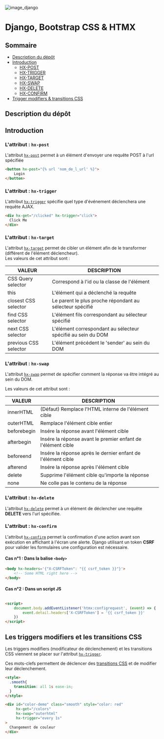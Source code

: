 ![image_django](https://miro.medium.com/max/1200/1*slHeZngyeUr7ypEz7MNL5w.png)

# Django, Bootstrap CSS & HTMX

## Sommaire
* [Description du dépôt](#description-du-dépôt)
* [Introduction](#introduction)
  * [HX-POST](#lattribut--hx-post)
  * [HX-TRIGGER](#lattribut--hx-trigger)
  * [HX-TARGET](#lattribut--hx-target)
  * [HX-SWAP](#lattribut--hx-swap)
  * [HX-DELETE](#lattribut--hx-delete)
  * [HX-CONFIRM](#lattribut--hx-confirm)
* [Trigger modifiers & transitions CSS](#les-triggers-modifiers-et-les-transitions-css)

## Description du dépôt
## Introduction
### L'attribut : ``hx-post``
L'attribut [``hx-post``](https://htmx.org/attributes/hx-post/) 
permet à un élément d'envoyer une requête POST à l'url spécifiée 
````html
<button hx-post="{% url 'nom_de_l_url' %}">
    Login
</button>
````
### L'attribut : ``hx-trigger``
L'attribut [``hx-trigger``](https://htmx.org/attributes/hx-trigger/) 
spécifie quel type d'événement déclenchera une requête AJAX.
````html
<div hx-get="/clicked" hx-trigger="click">
  Click Me
</div>
````
### L'attribut : ``hx-target``
L'attribut [``hx-target``](https://htmx.org/attributes/hx-target/)
permet de cibler un élément afin de le transformer (différent de l'élément déclencheur).  
Les valeurs de cet attribut sont :  

| VALEUR                | DESCRIPTION                                                  |
|-----------------------|--------------------------------------------------------------|
| CSS Query selector    | Correspond à l'id ou la classe de l'élément                  |
| this                  | L'élément qui a déclenché la requête                         |
| closest CSS selector  | Le parent le plus proche répondant au sélecteur spécifié     |
| find CSS selector     | L'élément fils correspondant au sélecteur spécifié           |
| next CSS selector     | L'élément correspondant au sélecteur spécifié au sein du DOM |
| previous CSS selector | L'élément précédent le 'sender' au sein du DOM               |                                                             |

### L'attribut : ``hx-swap``
L'attribut [``hx-swap``](https://htmx.org/attributes/hx-swap/)
permet de spécifier comment la réponse va être intégré au sein du DOM.

Les valeurs de cet attribut sont :

| VALEUR      | DESCRIPTION                                                  |
|-------------|--------------------------------------------------------------|
| innerHTML   | (Défaut) Remplace l'HTML interne de l'élément cible          |
| outerHTML   | Remplace l'élément cible entier                              |
| beforebegin | Insére la réponse avant l'élément cible                      |
| afterbegin  | Insére la réponse avant le premier enfant de l'élément cible |
| beforeend   | Insére la réponse après le dernier enfant de l'élément cible |
| afterend    | Insére la réponse après l'élément cible                      |
| delete      | Supprime l'élément cible qu'importe la réponse               |
| none        | Ne colle pas le contenu de la réponse                        |

### L'attribut : ``hx-delete``
L'attribut [``hx-delete``](https://htmx.org/attributes/hx-delete/) permet à un élément de déclencher 
une requête **DELETE** vers l'url spécifiée.

### L'attribut : ``hx-confirm``

L'attribut [``hx-confirm``](https://htmx.org/attributes/hx-confirm/) permet la confirmation d'une action
avant son exécution en affichant à l'écran une alerte. 
Django utilisant un token **CSRF** pour valider les formulaires une configuration est nécessaire.

#### Cas n°1 : Dans la balise ``<body>``
````html
<body hx-headers='{"X-CSRFToken": "{{ csrf_token }}"}'>
    <!-- Some HTML right here -->
</body>
````

#### Cas n°2 : Dans un script JS
````html

<script>
    document.body.addEventListener('htmx:configrequest', (event) => {
        event.detail.headers['X-CSRFToken'] = '{{ csrf_token }}'
    })
</script>
````

## Les triggers modifiers et les transitions CSS

Les triggers modifiers (modificateur de déclenchement) et les transitions CSS viennent se placer sur 
l'attribut [``hx-trigger``](https://htmx.org/attributes/hx-trigger/).

Ces mots-clefs permettent de déclencer des [transitions CSS](https://developer.mozilla.org/en-US/docs/Web/CSS/CSS_Transitions/Using_CSS_transitions) et de modifier leur déclenchement.

````html
<style>
  .smooth{
    transition: all 1s ease-in;
  }
</style>

<div id="color-demo" class="smooth" style="color: red"
     hx-get="/colors" 
     hx-swap="outerhtml"
     hx-trigger="every 1s"
>
  Changement de couleur
</div>
````